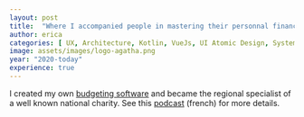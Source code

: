 ```yaml
---
layout: post
title:  "Where I accompanied people in mastering their personnal finances"
author: erica
categories: [ UX, Architecture, Kotlin, VueJs, UI Atomic Design, System Administration, Marketing, Communication,  Teamwork, Hiring and training, Custommer support and training, Welfare and Charity ]
image: assets/images/logo-agatha.png
year: "2020-today"
experience: true
---
```


I created my own <a href="https://agatha-budget.fr/">budgeting software</a> and became the regional specialist of a well known national charity. See this <a href="https://podcasts.apple.com/us/podcast/8-erica-delagnier-mieux-g%C3%A9rer-son-budget-pour-r%C3%A9aliser/id1675231225?i=1000611698834">podcast</a> (french) for more details.